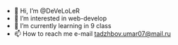 - 👋 Hi, I’m @DeVeLoLeR
- 👀 I’m interested in web-develop
- 🌱 I’m currently learning in 9 class
- 📫 How to reach me e-mail  tadzhbov.umar07@mail.ru
<!---
DeVeLoLeR/DeVeLoLeR is a ✨ special ✨ repository because its `README.md` (this file) appears on your GitHub profile.
You can click the Preview link to take a look at your changes.
--->
